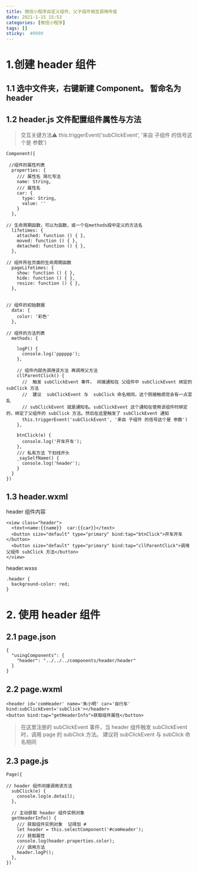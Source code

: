 ```yaml
---
title: 微信小程序自定义组件、父子组件相互调用传值
date: 2021-1-15 15:53
categories: [微信小程序]
tags: []
sticky:  #9999
---
```

# 1.创建 header 组件
## 1.1 选中文件夹，右键新建 Component。 暂命名为 header
## 1.2 header.js 文件配置组件属性与方法
> 交互关键方法⚠️ this.triggerEvent('subClickEvent', '来自 子组件 的信号这个是 参数')
```
Component({

 //组件的属性列表
  properties: {
    /// 属性名 简化写法
    name: String,
    /// 属性名
    car: {
      type: String,
      value: ''
    }
  },

// 生命周期函数，可以为函数，或一个在methods段中定义的方法名
  lifetimes: {
    attached: function () { },
    moved: function () { },
    detached: function () { },
  },

// 组件所在页面的生命周期函数
  pageLifetimes: {
    show: function () { },
    hide: function () { },
    resize: function () { },
  },


// 组件的初始数据
  data: {
    color: '彩色'
  },

// 组件的方法列表
  methods: {

    logP() {
      console.log('pppppp');
    },

    // 组件内部先调用该方法 再调用父方法
    cllParentClick() {
      //  触发 subClickEvent 事件， 间接通知在 父组件中 subClickEvent 绑定的 subClick 方法
      //  建议  subClickEvent 与  subClick 命名相同，这个刚接触感觉会有一点混乱
      // subClickEvent 就是通知名。subClickEvent 这个通知在使用该组件时绑定的，绑定了父组件的 subClick 方法。然后在这里触发了 subClickEvent 通知
      this.triggerEvent('subClickEvent', '来自 子组件 的信号这个是 参数')
    },

    btnClick(e) {
      console.log('开车开车');
    },
    /// 私有方法 下划线开头
    _saySelfName() {
      console.log('header');
    }
  }
})

```
## 1.3 header.wxml
header 组件内容
```
<view class="header">
  <text>name:{{name}}  car:{{car}}</text>
  <button size="default" type="primary" bind:tap="btnClick">开车开车</button>
  <button size="default" type="primary" bind:tap="cllParentClick">调用父组件 subClick 方法</button>
</view>
```
header.wxss
```
.header {
  background-color: red;
}
```
# 2. 使用 header 组件
## 2.1 page.json
```
{
  "usingComponents": {
    "header": "../../../components/header/header"
  }
}
```
 
## 2.2 page.wxml
```
<header id='comHeader' name='朱小明' car='自行车' bind:subClickEvent='subClick'></header>
<button bind:tap="getHeaderInfo">获取组件属性</button>
```
> 在这里注册的 subClickEvent 事件，当 header 组件触发 subClickEvent 时，调用 page 的  subClick 方法。 建议将 subClickEvent 与 subClick 命名相同

## 2.3 page.js
```
Page({

// header 组件间接调用该方法
  subClick(e) {
    console.log(e.detail);
  },
  
  // 主动获取 header 组件实例对象
  getHeaderInfo() {
    /// 获取组件实例对象  记得加 # 
    let header = this.selectComponent('#comHeader');
    /// 获取属性
    console.log(header.properties.color);
    /// 调用方法
    header.logP();
  },
})
```